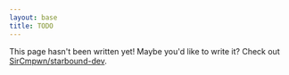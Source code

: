 ```yaml
---
layout: base
title: TODO
---
```


This page hasn't been written yet! Maybe you'd like to write it? Check out [SirCmpwn/starbound-dev](https://github.com/SirCmpwn/starbound-dev).

